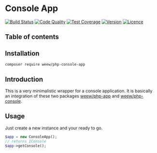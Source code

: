# Console App

[![Build Status](https://img.shields.io/travis/weew/php-console-app.svg)](https://travis-ci.org/weew/php-console-app)
[![Code Quality](https://img.shields.io/scrutinizer/g/weew/php-console-app.svg)](https://scrutinizer-ci.com/g/weew/php-console-app)
[![Test Coverage](https://img.shields.io/coveralls/weew/php-console-app.svg)](https://coveralls.io/github/weew/php-console-app)
[![Version](https://img.shields.io/packagist/v/weew/php-console-app.svg)](https://packagist.org/packages/weew/php-console-app)
[![Licence](https://img.shields.io/packagist/l/weew/php-console-app.svg)](https://packagist.org/packages/weew/php-console-app)

## Table of contents

## Installation

`composer require weew/php-console-app`

## Introduction

This is a very minimalistic wrapper for a console application. It is basically an integration of these two packages [weew/php-app](https://github.com/weew/php-app) and [weew/php-console](https://github.com/weew/php-console).

## Usage

Just create a new instance and your ready to go.

```php
$app = new ConsoleApp();
// returns IConsole
$app->getConsole();
```
